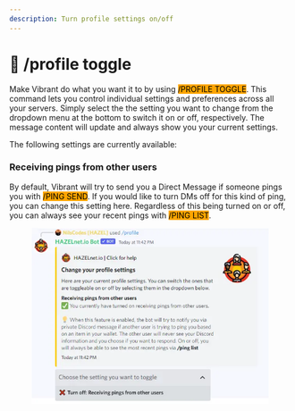 ```yaml
---
description: Turn profile settings on/off
---
```


# 🔲 /profile toggle

Make Vibrant do what you want it to by using <mark style="background-color:orange;">/PROFILE TOGGLE</mark>. This command lets you control individual settings and preferences across all your servers. Simply select the the setting you want to change from the dropdown menu at the bottom to switch it on or off, respectively. The message content will update and always show you your current settings.

The following settings are currently available:

### Receiving pings from other users

By default, Vibrant will try to send you a Direct Message if someone pings you with <mark style="background-color:orange;">/PING SEND</mark>. If you would like to turn DMs off for this kind of ping, you can change this setting here. Regardless of this being turned on or off, you can always see your recent pings with <mark style="background-color:orange;">/PING LIST</mark>.

<figure><img src="../../../.gitbook/assets/image (62).png" alt=""><figcaption></figcaption></figure>
